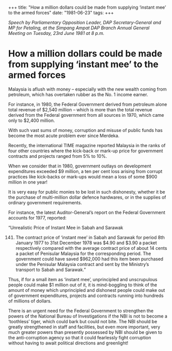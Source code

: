 +++ 
title: "How a million dollars could be made from supplying ‘instant mee’ to the armed forces"
date: "1981-06-23"
tags:
+++

_Speech by Parliamentary Opposition Leader, DAP Secretary-General and MP for Petaling, at the Simpang Ampat DAP Branch Annual General Meeting on Tuesday, 23rd June 1981 at 8 p.m._

# How a million dollars could be made from supplying ‘instant mee’ to the armed forces

Malaysia is aflush with money – especially with the new wealth coming from petroleum, which has overtaken rubber as the No. 1 income earner.</u>

For instance, in 1980, the Federal Government derived from petroleum alone total revenue of $2,540 million – which is more than the total revenue derived from the Federal government from all sources in 1970, which came only to $2,400 million.

With such vast sums of money, corruption and misuse of public funds has become the most acute problem ever since Merdeka.

Recently, the international TIME magazine reported Malaysia in the ranks of four other countries where the kick-back or mark-up price for government contracts and projects ranged from 5% to 10%.

When we consider that in 1980, government outlays on development expenditures exceeded $9 million, a ten per cent loss arising from corrupt practices like kick-backs or mark-ups would mean a loss of some $900 million in one year!

It is very easy for public monies to be lost in such dishonesty, whether it be the purchase of multi-million dollar defence hardwares, or in the supplies of ordinary government requirements.

For instance, the latest Auditor-General’s report on the Federal Government accounts for 1977, reported:

“Unrealistic Price of Instant Mee in Sabah and Sarawak

141. The contract price of ‘instant mee’ in Sabah and Sarawak for period 8th January 1977 to 31st December 1978 was $4.90 and $3.90 a packet respectively compared with the average contract price of about 14 cents a packet of Penisular Malaysia for the corresponding period. The government could have saved $962,000 had this item been purchased under the Penisular Malaysia contract and sent by the Ministry’s transport to Sabah and Sarawak.”

Thus, if for a small item as ‘instant mee’, unprincipled and unscrupulous people could make $1 million out of it, it is mind-boggling to think of the amount of money which unprincipled and dishonest people could make out of government expenditures, projects and contracts running into hundreds of millions of dollars.

There is an urgent need for the Federal Government to strengthen the powers of the National Bureau of Investigations if the NBI is not to become a ‘toothless’ tiger, which could bark but could not bite. The NBI should be greatly strengthened in staff and facilities, but even more important, very much greater powers than presently possessed by NBI should be given to the anti-corruption agency so that it could fearlessly fight corruption without having to await political directions and greenlight!
 
